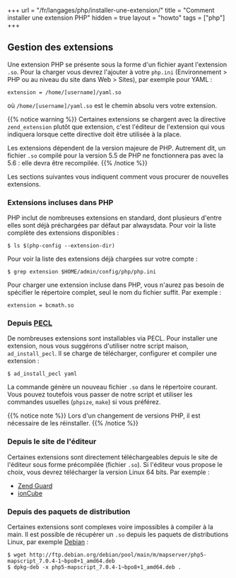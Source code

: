 +++
url = "/fr/langages/php/installer-une-extension/"
title = "Comment installer une extension PHP"
hidden = true
layout = "howto"
tags = ["php"]
+++

## Gestion des extensions

Une extension PHP se présente sous la forme d'un fichier ayant l'extension `.so`. Pour la charger vous devrez l'ajouter à votre `php.ini` (Environnement > PHP ou au niveau du site dans Web > Sites), par exemple pour YAML :

```
extension = /home/[username]/yaml.so
```

où `/home/[username]/yaml.so` est le chemin absolu vers votre extension.

{{% notice warning %}}
Certaines extensions se chargent avec la directive `zend_extension` plutôt que extension, c'est l'éditeur de l'extension qui vous indiquera lorsque cette directive doit être utilisée à la place.

Les extensions dépendent de la version majeure de PHP. Autrement dit, un fichier `.so` compilé pour la version 5.5 de PHP ne fonctionnera pas avec la 5.6 : elle devra être recompilée.
{{% /notice %}}

Les sections suivantes vous indiquent comment vous procurer de nouvelles extensions.

### Extensions incluses dans PHP

PHP inclut de nombreuses extensions en standard, dont plusieurs d'entre elles sont déjà préchargées par défaut par alwaysdata. Pour voir la liste complète des extensions disponibles :

```
$ ls $(php-config --extension-dir)
```

Pour voir la liste des extensions déjà chargées sur votre compte :

```
$ grep extension $HOME/admin/config/php/php.ini
```

Pour charger une extension incluse dans PHP, vous n'aurez pas besoin de spécifier le répertoire complet, seul le nom du fichier suffit. Par exemple :

```
extension = bcmath.so
```

### Depuis [PECL](https://pecl.php.net/)

De nombreuses extensions sont installables via PECL. Pour installer une extension, nous vous suggérons d'utiliser notre script maison, `ad_install_pecl`. Il se charge de télécharger, configurer et compiler une extension :

```
$ ad_install_pecl yaml
```

La commande génère un nouveau fichier `.so` dans le répertoire courant. Vous pouvez toutefois vous passer de notre script et utiliser les commandes usuelles (`phpize`, `make`) si vous préférez.

{{% notice note %}}
Lors d'un changement de versions PHP, il est nécessaire de les réinstaller.
{{% /notice %}}

### Depuis le site de l'éditeur

Certaines extensions sont directement téléchargeables depuis le site de l'éditeur sous forme précompilée (fichier `.so`). Si l'éditeur vous propose le choix, vous devrez télécharger la version Linux 64 bits. Par exemple :

* [Zend Guard](http://www.zend.com/en/products/guard/downloads#Linux)
* [ionCube](https://www.ioncube.com/loaders.php)

### Depuis des paquets de distribution

Certaines extensions sont complexes voire impossibles à compiler à la main. Il est possible de récupérer un `.so` depuis les paquets de distributions Linux, par exemple [Debian](https://www.debian.org/distrib/packages) :

```
$ wget http://ftp.debian.org/debian/pool/main/m/mapserver/php5-mapscript_7.0.4-1~bpo8+1_amd64.deb
$ dpkg-deb -x php5-mapscript_7.0.4-1~bpo8+1_amd64.deb .
```
